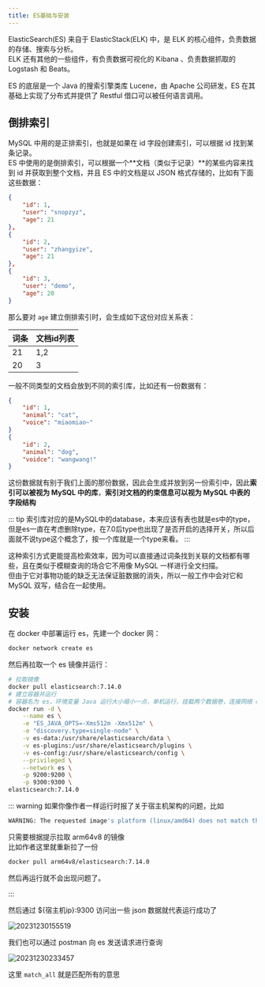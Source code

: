 ```yaml
---
title: ES基础与安装
---
```


ElasticSearch(ES) 来自于 ElasticStack(ELK) 中，是 ELK 的核心组件，负责数据的存储、搜索与分析。  
ELK 还有其他的一些组件，有负责数据可视化的 Kibana 、负责数据抓取的 Logstash 和 Beats。  

ES 的底层是一个 Java 的搜索引擎类库 Lucene，由 Apache 公司研发，ES 在其基础上实现了分布式并提供了 Restful 借口可以被任何语言调用。  

## 倒排索引

MySQL 中用的是正排索引，也就是如果在 id 字段创建索引，可以根据 id 找到某条记录。  
ES 中使用的是倒排索引，可以根据一个**文档（类似于记录）**的某些内容来找到 id 并获取到整个文档，并且 ES 中的文档是以 JSON 格式存储的，比如有下面这些数据：  

```json
{
    "id": 1,
    "user": "snopzyz",
    "age": 21
},
{
    "id": 2,
    "user": "zhangyize",
    "age": 21
},
{
    "id": 3,
    "user": "demo",
    "age": 20
}
```

那么要对 `age` 建立倒排索引时，会生成如下这份对应关系表：

|词条|文档id列表|
|-|-|
|21|1,2|
|20|3|

一般不同类型的文档会放到不同的索引库，比如还有一份数据有：

```json
{
    "id": 1,
    "animal": "cat",
    "voice": "miaomiao~"
}
{
    "id": 2,
    "animal": "dog",
    "voidce": "wangwang!"
}
```

这份数据就有别于我们上面的那份数据，因此会生成并放到另一份索引中，因此**索引可以被视为 MySQL 中的库**，**索引对文档的约束信息可以视为 MySQL 中表的字段结构**

::: tip
索引库对应的是MySQL中的database，本来应该有表也就是es中的type，但是es一直在考虑删除type，在7.0后type也出现了是否开启的选择开关，所以后面就不说type这个概念了，按一个库就是一个type来看。
:::

这种索引方式更能提高检索效率，因为可以直接通过词条找到关联的文档都有哪些，且在类似于模糊查询的场合它不用像 MySQL 一样进行全文扫描。  
但由于它对事物功能的缺乏无法保证脏数据的消失，所以一般工作中会对它和 MySQL 双写，结合在一起使用。  

## 安装

在 docker 中部署运行 es，先建一个 docker 网：

```sh
docker network create es
```

然后再拉取一个 es 镜像并运行：

```sh
# 拉取镜像
docker pull elasticsearch:7.14.0
# 建立容器并运行
# 容器名为 es，环境变量 Java 运行大小缩小一点，单机运行，挂载两个数据卷，连接网络 es，访问端口 9200，节点通信端口 9300
docker run -d \
	--name es \
	-e "ES_JAVA_OPTS=-Xms512m -Xmx512m" \
	-e "discovery.type=single-node" \
	-v es-data:/usr/share/elasticsearch/data \
	-v es-plugins:/usr/share/elasticsearch/plugins \
    -v es-config:/usr/share/elasticsearch/config \
	--privileged \
	--network es \
	-p 9200:9200 \
	-p 9300:9300 \
elasticsearch:7.14.0
```

::: warning
如果你像作者一样运行时报了关于宿主机架构的问题，比如

```sh
WARNING: The requested image's platform (linux/amd64) does not match the detected host platform (linux/arm64/v8) and no specific platform was requested
```

只需要根据提示拉取 arm64v8 的镜像  
比如作者这里就重新拉了一份

```sh
docker pull arm64v8/elasticsearch:7.14.0
```

然后再运行就不会出现问题了。

:::

然后通过 ${宿主机ip}:9300 访问出一些 json 数据就代表运行成功了  

![20231230155519](https://cr-demo-blog-1308117710.cos.ap-nanjing.myqcloud.com/chivas-regal/20231230155519.png)

我们也可以通过 postman 向 es 发送请求进行查询

![20231230233457](https://cr-demo-blog-1308117710.cos.ap-nanjing.myqcloud.com/chivas-regal/20231230233457.png)

这里 `match_all` 就是匹配所有的意思
  

